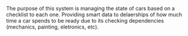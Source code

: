 The purpose of this system is managing the state of cars based on a checklist to each one. Providing smart data to delaerships of how much time a car spends to be ready due to its checking dependencies (mechanics, painting, eletronics, etc). 